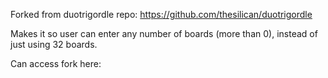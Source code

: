 Forked from duotrigordle repo: https://github.com/thesilican/duotrigordle

Makes it so user can enter any number of boards (more than 0), instead of just using 32 boards.

Can access fork here: 
